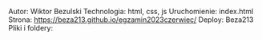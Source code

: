 Autor: Wiktor Bezulski
Technologia: html, css, js
Uruchomienie: index.html
Strona: https://beza213.github.io/egzamin2023czerwiec/
Deploy: Beza213
Pliki i foldery: 
